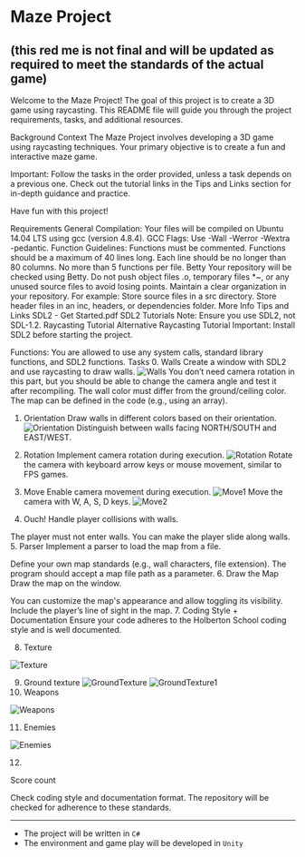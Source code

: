# Maze Project 
## (this red me is not final and will be updated as required to meet the standards of the actual game)

Welcome to the Maze Project! The goal of this project is to create a 3D game using raycasting. This README file will guide you through the project requirements, tasks, and additional resources.

Background Context
The Maze Project involves developing a 3D game using raycasting techniques. Your primary objective is to create a fun and interactive maze game.

Important: Follow the tasks in the order provided, unless a task depends on a previous one. Check out the tutorial links in the Tips and Links section for in-depth guidance and practice.

Have fun with this project!

Requirements
General
Compilation: Your files will be compiled on Ubuntu 14.04 LTS using gcc (version 4.8.4).
GCC Flags: Use -Wall -Werror -Wextra -pedantic.
Function Guidelines:
Functions must be commented.
Functions should be a maximum of 40 lines long.
Each line should be no longer than 80 columns.
No more than 5 functions per file.
Betty
Your repository will be checked using Betty.
Do not push object files .o, temporary files *~, or any unused source files to avoid losing points.
Maintain a clear organization in your repository. For example:
Store source files in a src directory.
Store header files in an inc, headers, or dependencies folder.
More Info
Tips and Links
SDL2 - Get Started.pdf
SDL2 Tutorials
Note: Ensure you use SDL2, not SDL-1.2.
Raycasting Tutorial
Alternative Raycasting Tutorial
Important: Install SDL2 before starting the project.

Functions: You are allowed to use any system calls, standard library functions, and SDL2 functions.
Tasks
0. Walls
Create a window with SDL2 and use raycasting to draw walls.
![Walls](Default_Images/walls.png)
You don’t need camera rotation in this part, but you should be able to change the camera angle and test it after recompiling.
The wall color must differ from the ground/ceiling color.
The map can be defined in the code (e.g., using an array).

1. Orientation
Draw walls in different colors based on their orientation.
![Orientation](Default_Images/orientation.png)
Distinguish between walls facing NORTH/SOUTH and EAST/WEST.

2. Rotation
Implement camera rotation during execution.
![Rotation](Default_Images/rotation.gif)
Rotate the camera with keyboard arrow keys or mouse movement, similar to FPS games.

3. Move
Enable camera movement during execution.
![Move1](Default_Images/move1.gif)
Move the camera with W, A, S, D keys.
![Move2](Default_Images/move2.gif)
4. Ouch!
Handle player collisions with walls.

The player must not enter walls. You can make the player slide along walls.
5. Parser
Implement a parser to load the map from a file.

Define your own map standards (e.g., wall characters, file extension).
The program should accept a map file path as a parameter.
6. Draw the Map
Draw the map on the window.

You can customize the map's appearance and allow toggling its visibility.
Include the player’s line of sight in the map.
7. Coding Style + Documentation
Ensure your code adheres to the Holberton School coding style and is well documented.

8. Texture

![Texture](Default_Images/texture.png)

9. Ground texture
![GroundTexture](Default_Images/Ground%20texture.png)
![GroundTexture1](Default_Images/ground%20texture2.gif)
10. Weapons

![Weapons](Default_Images/weapons.gif) 

11. Enemies

![Enemies](Default_Images/enemies.jpg)

12. 
Score count

Check coding style and documentation format.
The repository will be checked for adherence to these standards.

---
* The project will be written in `C#`
* The environment and game play will be developed in `Unity`
